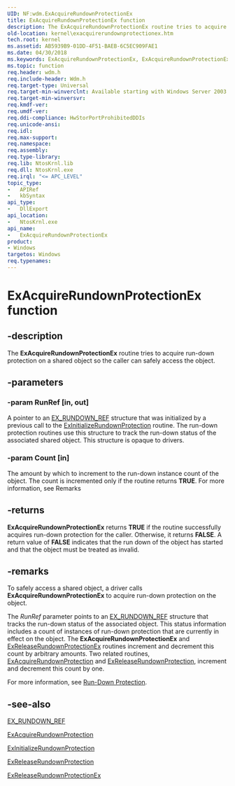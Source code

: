 ```yaml
---
UID: NF:wdm.ExAcquireRundownProtectionEx
title: ExAcquireRundownProtectionEx function
description: The ExAcquireRundownProtectionEx routine tries to acquire run-down protection on a shared object so the caller can safely access the object.
old-location: kernel\exacquirerundownprotectionex.htm
tech.root: kernel
ms.assetid: AB5939B9-01DD-4F51-BAEB-6C5EC909FAE1
ms.date: 04/30/2018
ms.keywords: ExAcquireRundownProtectionEx, ExAcquireRundownProtectionEx routine [Kernel-Mode Driver Architecture], kernel.exacquirerundownprotectionex, wdm/ExAcquireRundownProtectionEx
ms.topic: function
req.header: wdm.h
req.include-header: Wdm.h
req.target-type: Universal
req.target-min-winverclnt: Available starting with Windows Server 2003.
req.target-min-winversvr: 
req.kmdf-ver: 
req.umdf-ver: 
req.ddi-compliance: HwStorPortProhibitedDDIs
req.unicode-ansi: 
req.idl: 
req.max-support: 
req.namespace: 
req.assembly: 
req.type-library: 
req.lib: NtosKrnl.lib
req.dll: NtosKrnl.exe
req.irql: "<= APC_LEVEL"
topic_type:
-	APIRef
-	kbSyntax
api_type:
-	DllExport
api_location:
-	NtosKrnl.exe
api_name:
-	ExAcquireRundownProtectionEx
product:
- Windows
targetos: Windows
req.typenames: 
---
```


# ExAcquireRundownProtectionEx function


## -description


The <b>ExAcquireRundownProtectionEx</b> routine tries to acquire run-down protection on a shared object so the caller can safely access the object.


## -parameters




### -param RunRef [in, out]

A pointer to an <a href="https://msdn.microsoft.com/library/windows/hardware/jj569379">EX_RUNDOWN_REF</a> structure that was initialized by a previous call to the  <a href="https://msdn.microsoft.com/library/windows/hardware/jj569373">ExInitializeRundownProtection</a> routine. The run-down protection routines use this structure to track the run-down status of the associated shared object. This structure is opaque to drivers.


### -param Count [in]

The amount by which to increment to the run-down instance count of the object. The count is incremented only if the routine returns <b>TRUE</b>. For more information, see Remarks


## -returns



<b>ExAcquireRundownProtectionEx</b> returns <b>TRUE</b> if the routine successfully acquires run-down protection for the caller. Otherwise, it returns <b>FALSE</b>. A return value of <b>FALSE</b> indicates that the run down of the object has started and that the object must be treated as invalid.




## -remarks



To safely access a shared object, a driver calls <b>ExAcquireRundownProtectionEx</b> to acquire run-down protection on the object.

The <i>RunRef</i> parameter points to an <a href="https://msdn.microsoft.com/library/windows/hardware/jj569379">EX_RUNDOWN_REF</a> structure that tracks the run-down status of the associated object. This status information includes a count of instances of run-down protection that are currently in effect on the object. The <b>ExAcquireRundownProtectionEx</b> and <a href="https://msdn.microsoft.com/library/windows/hardware/jj569376">ExReleaseRundownProtectionEx</a> routines increment and decrement this count by arbitrary amounts. Two related routines,  <a href="https://msdn.microsoft.com/library/windows/hardware/jj569371">ExAcquireRundownProtection</a> and <a href="https://msdn.microsoft.com/library/windows/hardware/jj569375">ExReleaseRundownProtection</a>, increment and decrement this count by one.

For more information, see <a href="https://msdn.microsoft.com/library/windows/hardware/jj569382">Run-Down Protection</a>.




## -see-also




<a href="https://msdn.microsoft.com/library/windows/hardware/jj569379">EX_RUNDOWN_REF</a>



<a href="https://msdn.microsoft.com/library/windows/hardware/jj569371">ExAcquireRundownProtection</a>



<a href="https://msdn.microsoft.com/library/windows/hardware/jj569373">ExInitializeRundownProtection</a>



<a href="https://msdn.microsoft.com/library/windows/hardware/jj569375">ExReleaseRundownProtection</a>



<a href="https://msdn.microsoft.com/library/windows/hardware/jj569376">ExReleaseRundownProtectionEx</a>
 

 

